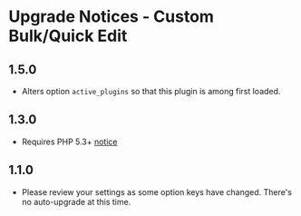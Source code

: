 # Upgrade Notices - Custom Bulk/Quick Edit

## 1.5.0

* Alters option `active_plugins` so that this plugin is among first loaded.

## 1.3.0

* Requires PHP 5.3+ [notice](https://axelerant.atlassian.net/wiki/pages/viewpage.action?pageId=12845151)

## 1.1.0

* Please review your settings as some option keys have changed. There's no auto-upgrade at this time.
